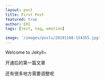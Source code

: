```yaml
---
layout: post
title: First Post
featured: true
author: ERI
tags: [test, tag, emotion]

image: '/images/posts/20191108-154355.jpg'
---
```


Welcome to Jekyll~

开通后的第一篇文章

还有很多地方需要调整呢